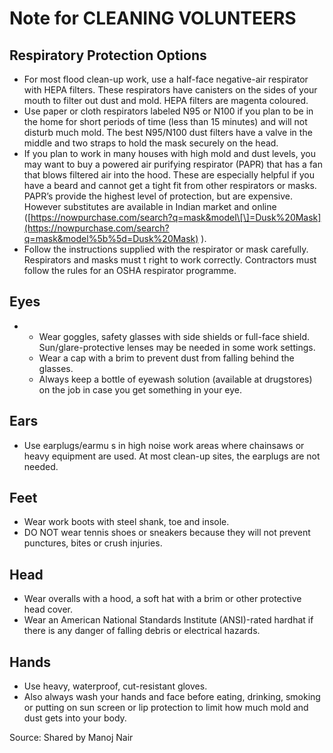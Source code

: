 # Note for CLEANING VOLUNTEERS

## Respiratory Protection Options

* For most flood clean-up work, use a half-face negative-air respirator with HEPA filters. These respirators have canisters on the sides of your mouth to filter out dust and mold. HEPA filters are magenta coloured.
* Use paper or cloth respirators labeled N95 or N100 if you plan to be in the home for short periods of time \(less than 15 minutes\) and will not disturb much mold. The best N95/N100 dust filters have a valve in the middle and two straps to hold the mask securely on the head.
* If you plan to work in many houses with high mold and dust levels, you may want to buy a powered air purifying respirator \(PAPR\) that has a fan that blows filtered air into the hood. These are especially helpful if you have a beard and cannot get a tight fit from other respirators or masks. PAPR’s provide the highest level of protection, but are expensive. However substitutes are available in Indian market and online \([https://nowpurchase.com/search?q=mask&model\[\]=Dusk%20Mask](https://nowpurchase.com/search?q=mask&model%5b%5d=Dusk%20Mask) \).
* Follow the instructions supplied with the respirator or mask carefully. Respirators and masks must t right to work correctly. Contractors must follow the rules for an OSHA respirator programme.

## Eyes

* * Wear goggles, safety glasses with side shields or full-face shield. Sun/glare-protective lenses may be needed in some work settings.
  * Wear a cap with a brim to prevent dust from falling behind the glasses.
  * Always keep a bottle of eyewash solution \(available at drugstores\) on the job in case you get something in your eye.

## Ears

* Use earplugs/earmu s in high noise work areas where chainsaws or heavy equipment are used. At most clean-up sites, the earplugs are not needed.

## Feet

* Wear work boots with steel shank, toe and insole.
* DO NOT wear tennis shoes or sneakers because they will not prevent punctures, bites or crush injuries.

## Head

* Wear overalls with a hood, a soft hat with a brim or other protective head cover. 
* Wear an American National Standards Institute \(ANSI\)-rated hardhat if there is any danger of falling debris or electrical hazards.

## Hands

* Use heavy, waterproof, cut-resistant gloves.
* Also always wash your hands and face before eating, drinking, smoking or putting on sun screen or lip protection to limit how much mold and dust gets into your body.

Source: Shared by Manoj Nair

